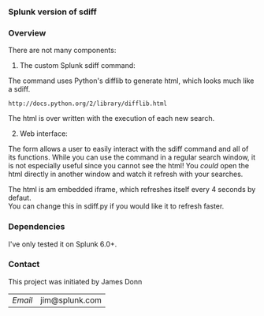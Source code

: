 ### Splunk version of sdiff

### Overview
There are not many components:

1) The custom Splunk sdiff command:

The command uses Python's difflib to generate html, which looks much like a sdiff.

	http://docs.python.org/2/library/difflib.html

The html is over written with the execution of each new search.

2) Web interface:

The form allows a user to easily interact with the sdiff command and all of its 
functions.  While you can use the command in a regular search window, it is not 
especially useful since you cannot see the html!  You *could* open the html directly
in another window and watch it refresh with your searches.

The html is am embedded iframe, which refreshes itself every 4 seconds by defaut.  
You can change this in sdiff.py if you would like it to refresh faster.  


### Dependencies
I've only tested it on Splunk 6.0+.

### Contact
This project was initiated by James Donn
<table>
  <tr>
    <td><em>Email</em></td>
    <td>jim@splunk.com</td>
  </tr>
</table>
